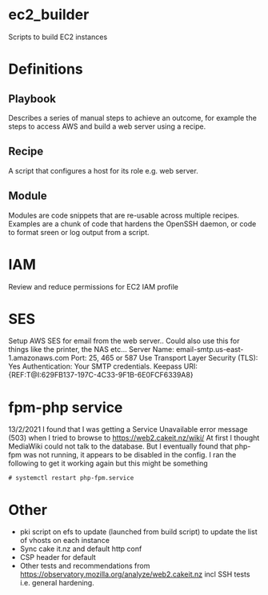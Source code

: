# ec2_builder
Scripts to build EC2 instances

# Definitions
## Playbook
Describes a series of manual steps to achieve an outcome, for example the steps to access AWS and build a web server using a recipe.
## Recipe
A script that configures a host for its role e.g. web server.
## Module
Modules are code snippets that are re-usable across multiple recipes. Examples are a chunk of code that hardens the OpenSSH daemon, or code to format sreen or log output from a script.

# IAM
Review and reduce permissions for EC2 IAM profile

# SES
Setup AWS SES for email from the web server.. Could also use this for things like the printer, the NAS etc...
Server Name:    email-smtp.us-east-1.amazonaws.com
Port:    25, 465 or 587
Use Transport Layer Security (TLS):    Yes
Authentication:    Your SMTP credentials. Keepass URI: {REF:T@I:629FB137-197C-4C33-9F1B-6E0FCF6339A8}

# fpm-php service
13/2/2021
I found that I was getting a Service Unavailable error message (503) when I tried to browse to https://web2.cakeit.nz/wiki/
At first I thought MediaWiki could not talk to the database. But I eventually found that php-fpm was not running, it appears to be disabled in the config.
I ran the following to get it working again but this might be something 
```
# systemctl restart php-fpm.service
```

# Other
* pki script on efs to update (launched from build script) to update the list of vhosts on each instance
* Sync cake it.nz and default http conf
* CSP header for default
* Other tests and recommendations from https://observatory.mozilla.org/analyze/web2.cakeit.nz incl SSH tests i.e. general hardening.

